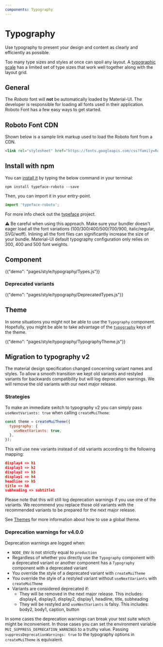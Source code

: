```yaml
---
components: Typography
---
```


# Typography

<p class="description">Use typography to present your design and content as clearly and efficiently as possible.</p>

Too many type sizes and styles at once can spoil any layout.
A [typographic scale](https://material.io/design/typography/#type-scale) has a limited set of type sizes that work well together along with the layout grid.

## General

The *Roboto* font will **not** be automatically loaded by Material-UI.
The developer is responsible for loading all fonts used in their application.
Roboto Font has a few easy ways to get started.

## Roboto Font CDN

Shown below is a sample link markup used to load the Roboto font from a CDN.
```html
<link rel="stylesheet" href="https://fonts.googleapis.com/css?family=Roboto:300,400,500">
```

## Install with npm

You can [install it](https://www.npmjs.com/package/typeface-roboto) by typing the below command in your terminal:

`npm install typeface-roboto --save`

Then, you can import it in your entry-point.

```js
import 'typeface-roboto';
```
For more info check out the [typeface](https://github.com/KyleAMathews/typefaces/tree/master/packages/roboto) project.

⚠️ Be careful when using this approach.
Make sure your bundler doesn't eager load all the font variations (100/300/400/500/700/900, italic/regular, SVG/woff).
Inlining all the font files can significantly increase the size of your bundle.
Material-UI default typography configuration only relies on 300, 400 and 500 font weights.

## Component

{{"demo": "pages/style/typography/Types.js"}}

### Deprecated variants

{{"demo": "pages/style/typography/DeprecatedTypes.js"}}

## Theme

In some situations you might not be able to use the `Typography` component.
Hopefully, you might be able to take advantage of the [`typography`](/customization/default-theme/?expend-path=$.typography) keys of the theme.

{{"demo": "pages/style/typography/TypographyTheme.js"}}

## Migration to typography v2

The material design specification changed concerning variant names and styles. To allow
a smooth transition we kept old variants and restyled variants for backwards compatibility
but will log deprecation warnings. We will remove the old variants with our next
major release.

### Strategies

To make an immediate switch to typography v2 you can simply pass `useNextVariants: true` when
calling `createMuiTheme`:
```js
const theme = createMuiTheme({
  typography: {
    useNextVariants: true,
  },
});
```

This will use new variants instead of old variants according to the following mapping:
```json
display4 => h1
display3 => h2
display2 => h3
display1 => h4
headline => h5
title => h6
subheading => subtitle1
```
Please note that this will still log deprecation warnings if you use one of the variants.
We recommend you replace those old variants with the recommended variants to be prepared
for the next major release.

See [Themes](/customization/themes/) for more information about how to use a global theme.

### Deprecation warnings for v4.0.0

Deprecation warnings are logged when:
- `NODE_ENV` is not strictly equal to `production`
- Regardless of whether you directly use the `Typography` component with a deprecated variant or another component
  has a `Typography` component with a deprecated variant
- You override the style of a deprecated variant with `createMuiTheme`
- You override the style of a restyled variant without `useNextVariants` with `createMuiTheme`
- Variants are considered deprecated if:
  - They will be removed in the next major release. This includes: display4, display3, display2, display1, headline, title, subheading
  - They will be restyled and `useNextVariants` is falsy. This includes: body2, body1, caption, button

In some cases the deprecation warnings can break your test suite which might be inconvenient.
In those cases you can set the environment variable `MUI_SUPPRESS_DEPRECATION_WARNINGS` to a truthy value.
Passing `suppressDeprecationWarnings: true` to the typography options in `createMuiTheme` is equivalent.
